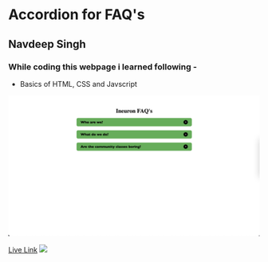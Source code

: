 # Accordion for FAQ's

## Navdeep Singh


### While coding this webpage i learned following -

- Basics of HTML, CSS and Javscript


![](./Image/Project_1.png)

[Live Link](https://navdeep-accordion.netlify.app/)
![](https://img.shields.io/badge/Time%20Taken-1--2%20hours-brightgreen)

